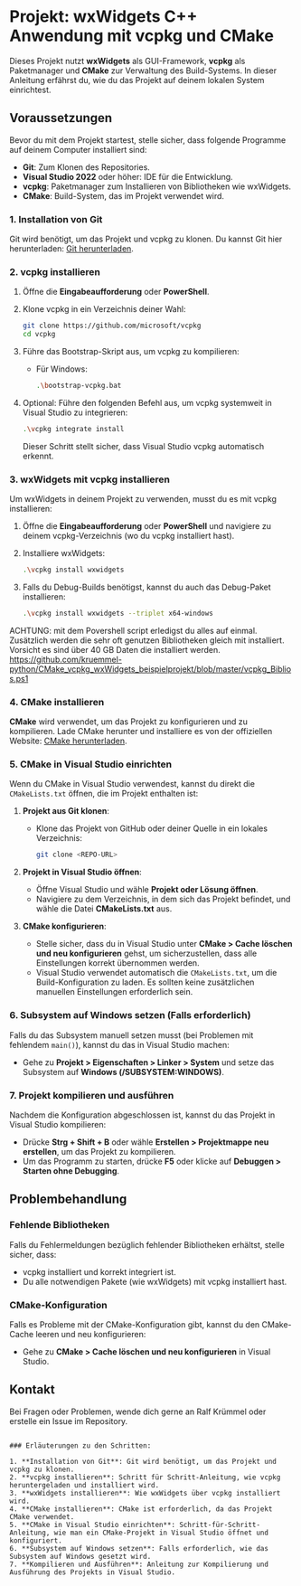# Projekt: wxWidgets C++ Anwendung mit vcpkg und CMake

Dieses Projekt nutzt **wxWidgets** als GUI-Framework, **vcpkg** als Paketmanager und **CMake** zur Verwaltung des Build-Systems. In dieser Anleitung erfährst du, wie du das Projekt auf deinem lokalen System einrichtest.

## Voraussetzungen

Bevor du mit dem Projekt startest, stelle sicher, dass folgende Programme auf deinem Computer installiert sind:

- **Git**: Zum Klonen des Repositories.
- **Visual Studio 2022** oder höher: IDE für die Entwicklung.
- **vcpkg**: Paketmanager zum Installieren von Bibliotheken wie wxWidgets.
- **CMake**: Build-System, das im Projekt verwendet wird.

### 1. Installation von Git

Git wird benötigt, um das Projekt und vcpkg zu klonen. Du kannst Git hier herunterladen: [Git herunterladen](https://git-scm.com/downloads).

### 2. vcpkg installieren

1. Öffne die **Eingabeaufforderung** oder **PowerShell**.
2. Klone vcpkg in ein Verzeichnis deiner Wahl:

    ```bash
    git clone https://github.com/microsoft/vcpkg
    cd vcpkg
    ```

3. Führe das Bootstrap-Skript aus, um vcpkg zu kompilieren:

    - Für Windows:
        ```bash
        .\bootstrap-vcpkg.bat
        ```

4. Optional: Führe den folgenden Befehl aus, um vcpkg systemweit in Visual Studio zu integrieren:

    ```bash
    .\vcpkg integrate install
    ```

   Dieser Schritt stellt sicher, dass Visual Studio vcpkg automatisch erkennt.

### 3. wxWidgets mit vcpkg installieren

Um wxWidgets in deinem Projekt zu verwenden, musst du es mit vcpkg installieren:

1. Öffne die **Eingabeaufforderung** oder **PowerShell** und navigiere zu deinem vcpkg-Verzeichnis (wo du vcpkg installiert hast).
2. Installiere wxWidgets:

    ```bash
    .\vcpkg install wxwidgets
    ```

3. Falls du Debug-Builds benötigst, kannst du auch das Debug-Paket installieren:

    ```bash
    .\vcpkg install wxwidgets --triplet x64-windows
    ```

ACHTUNG: mit dem Povershell script erledigst du alles auf einmal. Zusätzlich werden die sehr oft genutzen Bibliotheken gleich mit installiert. Vorsicht es sind über 40 GB Daten die installiert werden.
https://github.com/kruemmel-python/CMake_vcpkg_wxWidgets_beispielprojekt/blob/master/vcpkg_Biblios.ps1

### 4. CMake installieren

**CMake** wird verwendet, um das Projekt zu konfigurieren und zu kompilieren. Lade CMake herunter und installiere es von der offiziellen Website: [CMake herunterladen](https://cmake.org/download/).

### 5. CMake in Visual Studio einrichten

Wenn du CMake in Visual Studio verwendest, kannst du direkt die `CMakeLists.txt` öffnen, die im Projekt enthalten ist:

1. **Projekt aus Git klonen**:
    - Klone das Projekt von GitHub oder deiner Quelle in ein lokales Verzeichnis:

      ```bash
      git clone <REPO-URL>
      ```

2. **Projekt in Visual Studio öffnen**:
    - Öffne Visual Studio und wähle **Projekt oder Lösung öffnen**.
    - Navigiere zu dem Verzeichnis, in dem sich das Projekt befindet, und wähle die Datei **CMakeLists.txt** aus.

3. **CMake konfigurieren**:
    - Stelle sicher, dass du in Visual Studio unter **CMake > Cache löschen und neu konfigurieren** gehst, um sicherzustellen, dass alle Einstellungen korrekt übernommen werden.
    - Visual Studio verwendet automatisch die `CMakeLists.txt`, um die Build-Konfiguration zu laden. Es sollten keine zusätzlichen manuellen Einstellungen erforderlich sein.

### 6. Subsystem auf Windows setzen (Falls erforderlich)

Falls du das Subsystem manuell setzen musst (bei Problemen mit fehlendem `main()`), kannst du das in Visual Studio machen:
- Gehe zu **Projekt > Eigenschaften > Linker > System** und setze das Subsystem auf **Windows (/SUBSYSTEM:WINDOWS)**.

### 7. Projekt kompilieren und ausführen

Nachdem die Konfiguration abgeschlossen ist, kannst du das Projekt in Visual Studio kompilieren:
- Drücke **Strg + Shift + B** oder wähle **Erstellen > Projektmappe neu erstellen**, um das Projekt zu kompilieren.
- Um das Programm zu starten, drücke **F5** oder klicke auf **Debuggen > Starten ohne Debugging**.

## Problembehandlung

### Fehlende Bibliotheken
Falls du Fehlermeldungen bezüglich fehlender Bibliotheken erhältst, stelle sicher, dass:
- vcpkg installiert und korrekt integriert ist.
- Du alle notwendigen Pakete (wie wxWidgets) mit vcpkg installiert hast.

### CMake-Konfiguration
Falls es Probleme mit der CMake-Konfiguration gibt, kannst du den CMake-Cache leeren und neu konfigurieren:
- Gehe zu **CMake > Cache löschen und neu konfigurieren** in Visual Studio.

## Kontakt

Bei Fragen oder Problemen, wende dich gerne an Ralf Krümmel oder erstelle ein Issue im Repository.
```

### Erläuterungen zu den Schritten:

1. **Installation von Git**: Git wird benötigt, um das Projekt und vcpkg zu klonen.
2. **vcpkg installieren**: Schritt für Schritt-Anleitung, wie vcpkg heruntergeladen und installiert wird.
3. **wxWidgets installieren**: Wie wxWidgets über vcpkg installiert wird.
4. **CMake installieren**: CMake ist erforderlich, da das Projekt CMake verwendet.
5. **CMake in Visual Studio einrichten**: Schritt-für-Schritt-Anleitung, wie man ein CMake-Projekt in Visual Studio öffnet und konfiguriert.
6. **Subsystem auf Windows setzen**: Falls erforderlich, wie das Subsystem auf Windows gesetzt wird.
7. **Kompilieren und Ausführen**: Anleitung zur Kompilierung und Ausführung des Projekts in Visual Studio.


